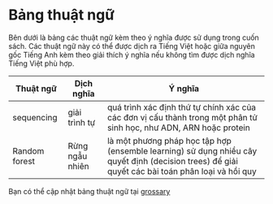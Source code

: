 # Bảng thuật ngữ

Bên dưới là bảng các thuật ngữ kèm theo ý nghĩa được sử dụng trong cuốn sách. Các thuật ngữ này có thể được dịch ra Tiếng Việt hoặc giữa nguyên gốc Tiếng Anh kèm theo giải thích ý nghĩa nếu không tìm được dịch nghĩa Tiếng Việt phù hợp.

| Thuật ngữ     | Dịch nghĩa | Ý nghĩa |
| ----------- | ----------- | ----------- |
| sequencing | giải trình tự | quá trình xác định thứ tự chính xác của các đơn vị cấu thành trong một phân tử sinh học, như ADN, ARN hoặc protein |
| Random forest | Rừng ngẫu nhiên | là một phương pháp học tập hợp (ensemble learning) sử dụng nhiều cây quyết định (decision trees) để giải quyết các bài toán phân loại và hồi quy |

Bạn có thể cập nhật bảng thuật ngữ tại [grossary](https://github.com/phamdinhkhanh/deepai-book/blob/main/book/grossary.md)
